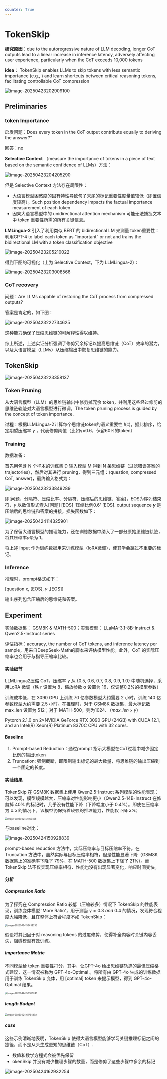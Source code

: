 ```yaml
---
counter: True   
---
```


# TokenSkip

**研究原因**：due to the autoregressive nature of LLM decoding, longer CoT outputs lead to a linear increase in inference latency, adversely affecting user experience, particularly when the CoT exceeds 10,000 tokens

**idea**： TokenSkip enables LLMs to skip tokens with less semantic importance (e.g., ) and learn shortcuts between critical reasoning tokens, facilitating controllable CoT compression

![image-20250423202909100](./TokenSkip.assets/image-20250423202909100.png)

##  Preliminaries

### token Importance

启发问题：Does every token in the CoT output contribute equally to deriving the answer?” 

回答：no

**Selective Context** （measure the importance of tokens in a piece of text based on the semantic confidence of LLMs）方法：

![image-20250423204205290](./TokenSkip.assets/image-20250423204205290.png)

但是 Selective Context 方法存在局限性：

- 大语言模型困惑度的固有特性导致句子末尾的标记重要性度量值较低（即置信度较高）。Such position dependency impacts the factual importance measurement of each token
- 因果大语言模型中的 unidirectional attention mechanism 可能无法捕捉文本中 token 重要性所需的所有关键信息。

**LMLingua-2** 引入了利用类似 BERT 的 bidirectional LM 来测量 token重要性：利用GPT-4 to label each token as “important” or not and trains the bidirectional LM with a token classification objective

![image-20250423205210022](./TokenSkip.assets/image-20250423205210022.png)



得到下图的可视化（上为 Selective Context，下为 LLMLingua-2）：

![image-20250423203008566](./TokenSkip.assets/image-20250423203008566.png)

### CoT recovery

问题：Are LLMs capable of restoring the CoT process from compressed outputs?

答案是肯定的，如下图：

![image-20250423222734625](./TokenSkip.assets/image-20250423222734625.png)

这种能力确保了压缩思维链的可解释性得以维持。

综上所述，上述实证分析强调了修剪冗余标记以提高思维链（CoT）效率的潜力，以及大语言模型（LLMs）从压缩输出中恢复思维链的能力。

##  TokenSkip

![image-20250423223358137](./TokenSkip.assets/image-20250423223358137.png)

### Token Pruning

从大语言模型（LLM）的思维链输出中修剪掉冗余 token，并利用这些经过修剪的思维链轨迹对大语言模型进行微调。The token pruning process is guided by the concept of token importance.

过程：根据LLMLingua-2计算每个思维链token的语义重要性 $I(c)$，据此排序，给定期望压缩率 $\gamma$ ，代表修剪阈值（比如γ=0.6，保留60%的token）

###  Training

数据准备：

首先用包含 N 个样本的训练集 D 输入模型 M 得到 N 条思维链（过滤错误答案的trajectories），然后对其进行 pruning，得到三元组：⟨question, compressed CoT, answer⟩，最终输入格式为：

![image-20250423233849289](./TokenSkip.assets/image-20250423233849289.png)

即[问题、分隔符、压缩比率、分隔符、压缩后的思维链、答案]，EOS为序列结束符，$\gamma$ 以数值形式嵌入[问题] [EOS] '压缩比例0.6' [EOS]. output sequence **$y$** 是压缩后的思维链和答案的拼接，损失函数如下：

![image-20250424114325901](./TokenSkip.assets/image-20250424114325901.png)

为了保留大语言模型的推理能力，还在训练数据中纳入了一部分原始思维链轨迹，将其压缩率*γ*设为 1。

将上述 Input 作为训练数据用来训练模型（loRA微调），使其学会跳过不重要的标记。

### Inference

推理时，prompt格式如下：

[question x, [EOS], $\gamma$ ,[EOS]]

输出序列包含压缩后的思维链和答案。

## Experiment

实验数据集： GSM8K & MATH-500；实验模型： LLaMA-3.1-8B-Instruct & Qwen2.5-Instruct series

评估指标：accuracy, the number of CoT tokens, and inference latency per sample，用来自DeepSeek-Math的脚本来评估模型性能。此外，CoT 的实际压缩率也会用于与指导压缩率比较。

#### 实验细节

LLMLingua2压缩 CoT，压缩率 $\gamma$ 从 {0.5, 0.6, 0.7, 0.8, 0.9, 1.0} 中随机选择，采用LoRA 微调（秩 r 设置为 8，缩放参数 α 设置为 16，仅调整0.2%的模型参数）

训练成本低，在 3090 GPU 上训练 70 亿参数模型大约需要 2 小时，训练 140 亿参数模型大约需要 2.5 小时。在推理时，对于 GSM8K 数据集，最大标记数 max_len 设置为 512；对于 MATH-500，则为1024. （$max\_len \times \gamma$）

Pytorch 2.1.0 on 2×NVIDIA GeForce RTX 3090 GPU (24GB) with CUDA 12.1, and an Intel(R) Xeon(R) Platinum 8370C CPU with 32 cores. 

#### Baseline

1. Prompt-based Reduction：通过prompt 指示大模型在CoT过程中减少固定比例的输出token
2. Truncation: 强制截断，即限制输出标记的最大数量，将思维链的输出压缩到一个固定的长度。

#### 实验结果

TokenSkip 在 GSM8K 数据集上使用 Qwen2.5-Instruct 系列模型的性能表现：可以发现，模型规模越大，压缩率对性能影响更小（Qwen2.5-14B-Instruct 在修剪掉 40% 的标记时，几乎没有性能下降（下降幅度小于 0.4%）。即使在压缩率为 0.5 的情况下，该模型仍保持着较强的推理能力，性能仅下降 2%）

<img src="./TokenSkip.assets/image-20250424121103426.png" alt="image-20250424121103426" style="zoom:50%;" />

与baseline对比：

![image-20250424150928839](./TokenSkip.assets/image-20250424150928839.png)

prompt-based reduction 方法中，实际压缩率与目标压缩率不符。在 Truncation 方法中，虽然实际与目标压缩率相符，但是性能显著下降（GSM8K 数据集上的准确率下降了 79%，在 MATH-500 数据集上下降了 21%）。而TokenSkip 法不仅实现压缩率相符、性能也没有出现显著变化，响应时间变快。

#### 分析

##### Compression Ratio

为了探究在 Compression Ratio 较低（压缩较多）情况下 TokenSkip 的性能表现，训练变体模型 'More Ratio'，用于测当 $\gamma = 0.3 ~and~ 0.4$ 的情况，发现符合程度大幅降低，且在整体上符合程度不如 TokenSkip：

<img src="./TokenSkip.assets/image-20250424152439233.png" alt="image-20250424152439233" style="zoom:50%;" />

假设将其归因于对 reasoning tokens 的过度修剪，使得补全内容时关键内容丢失，阻碍模型有效训练。

#####  Importance Metric

不同模型给 token 重要性打分，其中，让GPT-4o 给出思维链轨迹的最佳压缩格式建议，这一情况被称为 GPT-4o-Optimal 。将所有由  GPT-4o 生成的训练数据用于训练 TokenSkip 变体，用 [optimal] token 来提示模型，得到 GPT-4o-Optimal 结果。

<img src="./TokenSkip.assets/image-20250424153300243.png" alt="image-20250424153300243" style="zoom:50%;" />



##### length Budget

<img src="./TokenSkip.assets/image-20250424161734492.png" alt="image-20250424161734492" style="zoom:50%;" />



##### case

这些示例清晰地表明，TokenSkip 使得大语言模型能够学习关键推理标记之间的捷径，而不是从头生成更短的思维链（CoT）.

- 数值和数学方程式会被优先保留
- okenSkip 并没有减少推理步骤的数量，而是修剪了这些步骤中多余的标记

![image-20250424162932254](./TokenSkip.assets/image-20250424162932254.png)

















